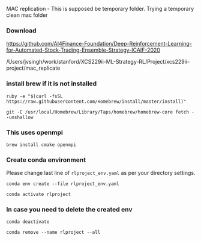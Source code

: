 MAC replication - This is supposed be temporary folder. Trying a temporary
clean mac folder

### Download
https://github.com/AI4Finance-Foundation/Deep-Reinforcement-Learning-for-Automated-Stock-Trading-Ensemble-Strategy-ICAIF-2020

/Users/jvsingh/work/stanford/XCS229ii-ML-Strategy-RL/Project/xcs229ii-project/mac_replicate

### install brew if it is not installed
`ruby -e "$(curl -fsSL https://raw.githubusercontent.com/Homebrew/install/master/install)"`

`git -C /usr/local/Homebrew/Library/Taps/homebrew/homebrew-core fetch --unshallow`

### This uses openmpi
`brew install cmake openmpi`

### Create conda environment
Please change last line of `rlproject_env.yaml` as per your directory settings.

`conda env create --file rlproject_env.yaml`

`conda activate rlproject`

### In case you need to delete the created env

`conda deactivate`

`conda remove --name rlproject --all`
